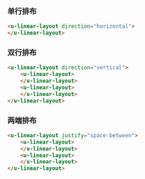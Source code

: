 ### 单行排布

``` html
<u-linear-layout direction="horizontal">
</u-linear-layout>
```

### 双行排布

``` html
<u-linear-layout direction="vertical">
    <u-linear-layout>
    </u-linear-layout>
    <u-linear-layout>
    </u-linear-layout>
</u-linear-layout>
```

### 两端排布

``` html
<u-linear-layout justify="space-between">
    <u-linear-layout>
    </u-linear-layout>
    <u-linear-layout>
    </u-linear-layout>
</u-linear-layout>
```
